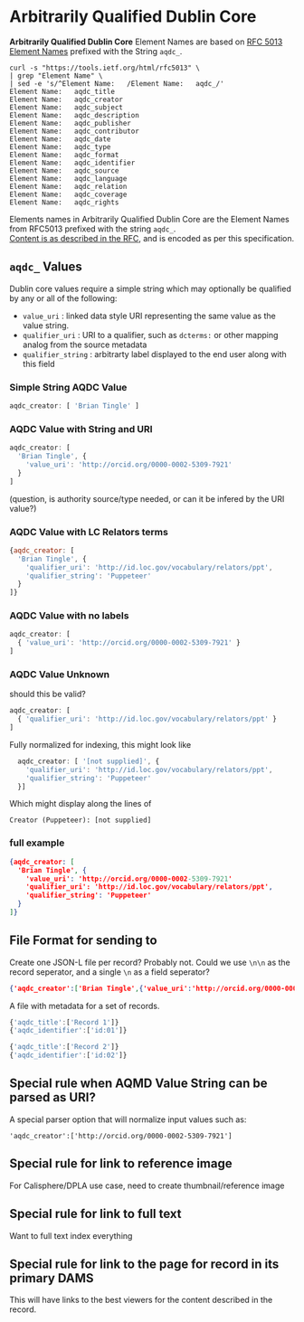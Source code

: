# Arbitrarily Qualified Dublin Core


**Arbitrarily Qualified Dublin Core** Element Names are based on [RFC 5013 Element Names](https://tools.ietf.org/html/rfc5013#section-6) prefixed with the String `aqdc_`.

```
curl -s "https://tools.ietf.org/html/rfc5013" \
| grep "Element Name" \
| sed -e 's/^Element Name:   /Element Name:   aqdc_/'
Element Name:   aqdc_title
Element Name:   aqdc_creator
Element Name:   aqdc_subject
Element Name:   aqdc_description
Element Name:   aqdc_publisher
Element Name:   aqdc_contributor
Element Name:   aqdc_date
Element Name:   aqdc_type
Element Name:   aqdc_format
Element Name:   aqdc_identifier
Element Name:   aqdc_source
Element Name:   aqdc_language
Element Name:   aqdc_relation
Element Name:   aqdc_coverage
Element Name:   aqdc_rights

```
Elements names in Arbitrarily Qualified Dublin Core are the Element Names from RFC5013 prefixed with the string `aqdc_`.  
[Content is as described in the RFC](https://tools.ietf.org/html/rfc5013#section-6), and is encoded as per this specification.

## `aqdc_` Values

Dublin core values require a simple string which may optionally be qualified by any or all of the following:
 * `value_uri` : linked data style URI representing the same value as the value string.
 * `qualifier_uri` : URI to a qualifier, such as `dcterms:` or other mapping analog from the source metadata
 * `qualifier_string` : arbitrarty label displayed to the end user along with this field

### Simple String AQDC Value

```js
aqdc_creator: [ 'Brian Tingle' ]
```

### AQDC Value with String and URI


```js
aqdc_creator: [
  'Brian Tingle', {
    'value_uri': 'http://orcid.org/0000-0002-5309-7921'
  }
]
```
(question, is authority source/type needed, or can it be infered by the URI value?)

### AQDC Value with LC Relators terms

```js
{aqdc_creator: [
  'Brian Tingle', {
    'qualifier_uri': 'http://id.loc.gov/vocabulary/relators/ppt',
    'qualifier_string': 'Puppeteer'
  }
]}
```

### AQDC Value with no labels

```js
aqdc_creator: [
  { 'value_uri': 'http://orcid.org/0000-0002-5309-7921' }
]
```

### AQDC Value Unknown

should this be valid?
```js
aqdc_creator: [
  { 'qualifier_uri': 'http://id.loc.gov/vocabulary/relators/ppt' }
]
```

Fully normalized for indexing, this might look like
```js
  aqdc_creator: [ '[not supplied]', {
    'qualifier_uri': 'http://id.loc.gov/vocabulary/relators/ppt',
    'qualifier_string': 'Puppeteer'
  }]
```

Which might display along the lines of
```
Creator (Puppeteer): [not supplied]
```
### full example

```json
{aqdc_creator: [
  'Brian Tingle', {
    'value_uri': 'http://orcid.org/0000-0002-5309-7921'
    'qualifier_uri': 'http://id.loc.gov/vocabulary/relators/ppt',
    'qualifier_string': 'Puppeteer'
  }
]}
```

## File Format for sending to 

Create one JSON-L file per record?  Probably not.  Could we use `\n\n` as the record seperator, and a single `\n` as a field seperator?

```json
{'aqdc_creator':['Brian Tingle',{'value_uri':'http://orcid.org/0000-0002-5309-7921','qualifier_uri':'http://id.loc.gov/vocabulary/relators/ppt','qualifier_string':'Puppeteer'}]}
```

A file with metadata for a set of records.
```js
{'aqdc_title':['Record 1']}
{'aqdc_identifier':['id:01']}

{'aqdc_title':['Record 2']}
{'aqdc_identifier':['id:02']}
```


## Special rule when AQMD Value String can be parsed as URI?

A special parser option that will normalize input values such as:

```
'aqdc_creator':['http://orcid.org/0000-0002-5309-7921']
```

## Special rule for link to reference image

For Calisphere/DPLA use case, need to create thumbnail/reference image

## Special rule for link to full text

Want to full text index everything

## Special rule for link to the page for record in its primary DAMS

This will have links to the best viewers for the content described in the record.
